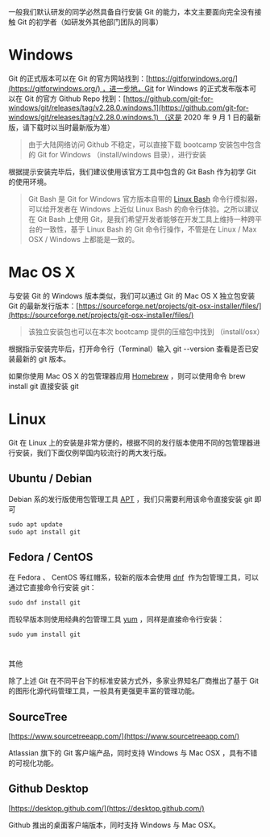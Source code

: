 一般我们默认研发的同学必然具备自行安装 Git 的能力，本文主要面向完全没有接触 Git 的初学者（如研发外其他部门团队的同事）

# Windows

Git 的正式版本可以在 Git 的官方网站找到：[https://gitforwindows.org/](https://gitforwindows.org/) ，进一步地，Git for Windows 的正式发布版本可以在 Git 的官方 Github Repo 找到：[https://github.com/git-for-windows/git/releases/tag/v2.28.0.windows.1](https://github.com/git-for-windows/git/releases/tag/v2.28.0.windows.1) （这是 2020 年 9 月 1 日的最新版，请下载时以当时最新版为准）

> 由于大陆网络访问 Github 不稳定，可以直接下载 bootcamp 安装包中包含的 Git for Windows （install/windows 目录），进行安装

根据提示安装完毕后，我们建议使用该官方工具中包含的 Git Bash 作为初学 Git 的使用环境。

> Git Bash 是 Git for Windows 官方版本自带的 [Linux Bash](<https://en.wikipedia.org/wiki/Bash_(Unix_shell)>) 命令行模拟器，可以给开发者在 Windows 上近似 Linux Bash 的命令行体验。之所以建议在 Git Bash 上使用 Git，是我们希望开发者能够在开发工具上维持一种跨平台的一致性，基于 Linux Bash 的 Git 命令行操作，不管是在 Linux / Max OSX / Windows 上都能是一致的。

# Mac OS X

与安装 Git 的 Windows 版本类似，我们可以通过 Git 的 Mac OS X 独立包安装 Git 的最新发行版本：[https://sourceforge.net/projects/git-osx-installer/files/](https://sourceforge.net/projects/git-osx-installer/files/)

> 该独立安装包也可以在本次 bootcamp 提供的压缩包中找到 （install/osx）

根据指示安装完毕后，打开命令行（Terminal）输入 git --version 查看是否已安装最新的 git 版本。

如果你使用 Mac OS X 的包管理器应用 [Homebrew](https://brew.sh/) ，则可以使用命令 brew install git 直接安装 git

# Linux

Git 在 Linux 上的安装是非常方便的，根据不同的发行版本使用不同的包管理器进行安装，我们下面仅例举国内较流行的两大发行版。

## Ubuntu / Debian

Debian 系的发行版使用包管理工具 [APT](http://manpages.ubuntu.com/manpages/focal/man8/apt.8.html) ，我们只需要利用该命令直接安装 git 即可

```C#
sudo apt update
sudo apt install git
```

## Fedora / CentOS

在 Fedora 、 CentOS 等红帽系，较新的版本会使用 [dnf](https://fedoraproject.org/wiki/Dnf)  作为包管理工具，可以通过它直接命令行安装 git：

```C#
sudo dnf install git
```

而较早版本则使用经典的包管理工具 [yum](https://fedoraproject.org/wiki/Yum) ，同样是直接命令行安装：

```C#
sudo yum install git
```

#

其他

除了上述 Git 在不同平台下的标准安装方式外，多家业界知名厂商推出了基于 Git 的图形化源代码管理工具，一般具有更强更丰富的管理功能。

## SourceTree

[https://www.sourcetreeapp.com/](https://www.sourcetreeapp.com/)

Atlassian 旗下的 Git 客户端产品，同时支持 Windows 与 Mac OSX ，具有不错的可视化功能。

## Github Desktop

[https://desktop.github.com/](https://desktop.github.com/)

Github 推出的桌面客户端版本，同时支持 Windows 与 Mac OSX。
